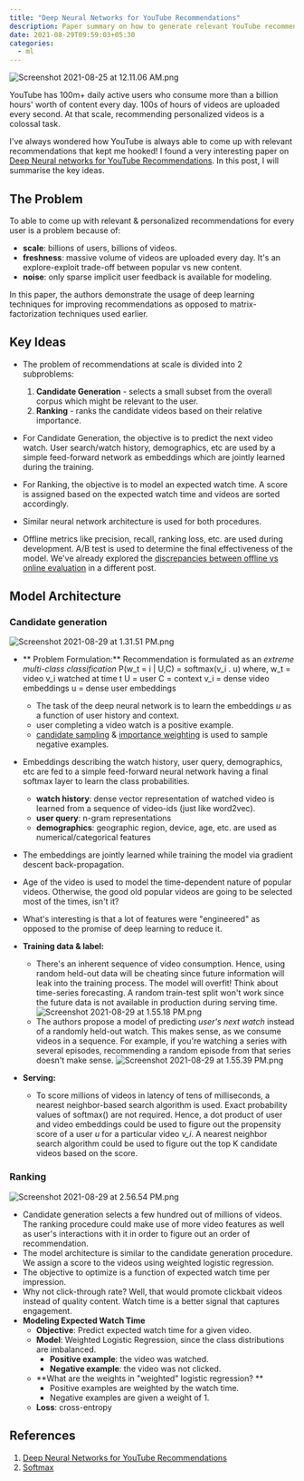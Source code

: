 ```yaml
---
title: "Deep Neural Networks for YouTube Recommendations"
description: Paper summary on how to generate relevant YouTube recommendations
date: 2021-08-29T09:59:03+05:30
categories:
  - ml
---
```


![Screenshot 2021-08-25 at 12.11.06 AM.png](https://cdn.hashnode.com/res/hashnode/image/upload/v1629830470549/vXmBYRQ6P.png)

YouTube has 100m+ daily active users who consume more than a billion hours' worth of content every day. 100s of hours of videos are uploaded every second. At that scale, recommending personalized videos is a colossal task.

I've always wondered how YouTube is always able to come up with relevant recommendations that kept me hooked! I found a very interesting paper on [Deep Neural networks for YouTube Recommendations](https://static.googleusercontent.com/media/research.google.com/en//pubs/archive/45530.pdf). In this post, I will summarise the key ideas.

## The Problem

To able to come up with relevant & personalized recommendations for every user is a problem because of:

- **scale**: billions of users, billions of videos.
- **freshness**: massive volume of videos are uploaded every day. It's an explore-exploit trade-off between popular vs new content.
- **noise**: only sparse implicit user feedback is available for modeling.

In this paper, the authors demonstrate the usage of deep learning techniques for improving recommendations as opposed to matrix-factorization techniques used earlier.

## Key Ideas

- The problem of recommendations at scale is divided into 2 subproblems:

  1. **Candidate Generation** - selects a small subset from the overall corpus which might be relevant to the user.
  2. **Ranking** - ranks the candidate videos based on their relative importance.

- For Candidate Generation, the objective is to predict the next video watch. User search/watch history, demographics, etc are used by a simple feed-forward network as embeddings which are jointly learned during the training.

- For Ranking, the objective is to model an expected watch time. A score is assigned based on the expected watch time and videos are sorted accordingly.

- Similar neural network architecture is used for both procedures.

- Offline metrics like precision, recall, ranking loss, etc. are used during development. A/B test is used to determine the final effectiveness of the model. We've already explored the [discrepancies between offline vs online evaluation](https://saikatkumardey.com/predictive-model-performance-offline-and-online-evaluations) in a different post.

## Model Architecture

### Candidate generation

![Screenshot 2021-08-29 at 1.31.51 PM.png](https://cdn.hashnode.com/res/hashnode/image/upload/v1630224116536/RukzfmlR1.png)

- ** Problem Formulation:** Recommendation is formulated as an _extreme multi-class classification_
  P(w_t = i | U,C) = softmax(v_i . u)
  where,
  w_t = video v_i watched at time t
  U = user
  C = context
  v_i = dense video embeddings
  u = dense user embeddings

  - The task of the deep neural network is to learn the embeddings _u_ as a function of user history and context.
  - user completing a video watch is a positive example.
  - [candidate sampling](https://www.tensorflow.org/extras/candidate_sampling.pdf) & [importance weighting](https://en.wikipedia.org/wiki/Importance_sampling) is used to sample negative examples.

- Embeddings describing the watch history, user query, demographics, etc are fed to a simple feed-forward neural network having a final softmax layer to learn the class probabilities.
  - **watch history**: dense vector representation of watched video is learned from a sequence of video-ids (just like word2vec).
  - **user query**: n-gram representations
  - **demographics**: geographic region, device, age, etc. are used as numerical/categorical features
- The embeddings are jointly learned while training the model via gradient descent back-propagation.
- Age of the video is used to model the time-dependent nature of popular videos. Otherwise, the good old popular videos are going to be selected most of the times, isn't it?
- What's interesting is that a lot of features were "engineered" as opposed to the promise of deep learning to reduce it.
- **Training data & label:**

  - There's an inherent sequence of video consumption. Hence, using random held-out data will be cheating since future information will leak into the training process. The model will overfit! Think about time-series forecasting. A random train-test split won't work since the future data is not available in production during serving time.
    ![Screenshot 2021-08-29 at 1.55.18 PM.png](https://cdn.hashnode.com/res/hashnode/image/upload/v1630225522918/zoyaMC-Ae.png)
  - The authors propose a model of predicting _user's next watch_ instead of a randomly held-out watch. This makes sense, as we consume videos in a sequence. For example, if you're watching a series with several episodes, recommending a random episode from that series doesn't make sense.
    ![Screenshot 2021-08-29 at 1.55.39 PM.png](https://cdn.hashnode.com/res/hashnode/image/upload/v1630225542842/UAGeaWt8C.png)

- **Serving:**
  - To score millions of videos in latency of tens of milliseconds, a nearest neighbor-based search algorithm is used. Exact probability values of softmax() are not required. Hence, a dot product of user and video embeddings could be used to figure out the propensity score of a user _u_ for a particular video _v_i_. A nearest neighbor search algorithm could be used to figure out the top K candidate videos based on the score.

### Ranking

![Screenshot 2021-08-29 at 2.56.54 PM.png](https://cdn.hashnode.com/res/hashnode/image/upload/v1630229225282/zDkuTAg45.png)

- Candidate generation selects a few hundred out of millions of videos. The ranking procedure could make use of more video features as well as user's interactions with it in order to figure out an order of recommendation.
- The model architecture is similar to the candidate generation procedure. We assign a score to the videos using weighted logistic regression.
- The objective to optimize is a function of expected watch time per impression.
- Why not click-through rate? Well, that would promote clickbait videos instead of quality content. Watch time is a better signal that captures engagement.
- **Modeling Expected Watch Time**
  - **Objective**: Predict expected watch time for a given video.
  - **Model**: Weighted Logistic Regression, since the class distributions are imbalanced.
    - **Positive example**: the video was watched.
    - **Negative example**: the video was not clicked.
  - **What are the weights in "weighted" logistic regression? **
    - Positive examples are weighted by the watch time.
    - Negative examples are given a weight of 1.
  - **Loss**: cross-entropy

## References

1. [Deep Neural Networks for YouTube Recommendations](https://static.googleusercontent.com/media/research.google.com/en//pubs/archive/45530.pdf)
2. [Softmax](https://en.wikipedia.org/wiki/Softmax_function)
